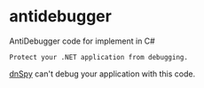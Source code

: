 # antidebugger
AntiDebugger code for implement in C#

    Protect your .NET application from debugging.
    
[dnSpy](https://github.com/0xd4d/dnSpy) can't debug your application with this code.
